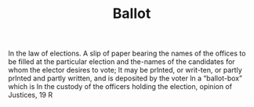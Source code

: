 ---
title: Ballot
permalink: "/definitions/ballot.html"
body: In the law of elections. A slip of paper bearing the names of the offices to
  be filled at the particular election and the-names of the candidates for whom the
  elector desires to vote; lt may be prlnted, or writ-ten, or partly prlnted and partly
  written, and is deposited by the voter ln a “ballot-box” which is ln the custody
  of the officers holding the election, opinion of Justices, 19 R
published_at: '2018-07-07'
layout: post
---